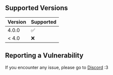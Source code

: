## Supported Versions

| Version | Supported          |
| ------- | ------------------ |
| 4.0.0   | :white_check_mark: |
| < 4.0   | :x:                |


## Reporting a Vulnerability

If you encounter any issue, please go to [Discord](https://discord.gg/fTuGFk9ayG) :3